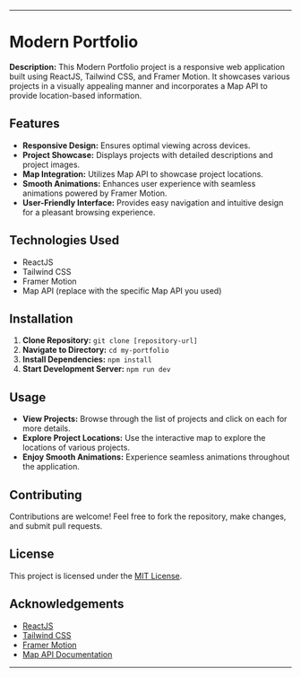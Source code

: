 
---

# Modern Portfolio

**Description:** This Modern Portfolio project is a responsive web application built using ReactJS, Tailwind CSS, and Framer Motion. It showcases various projects in a visually appealing manner and incorporates a Map API to provide location-based information.

## Features

- **Responsive Design:** Ensures optimal viewing across devices.
- **Project Showcase:** Displays projects with detailed descriptions and project images.
- **Map Integration:** Utilizes Map API to showcase project locations.
- **Smooth Animations:** Enhances user experience with seamless animations powered by Framer Motion.
- **User-Friendly Interface:** Provides easy navigation and intuitive design for a pleasant browsing experience.

## Technologies Used

- ReactJS
- Tailwind CSS
- Framer Motion
- Map API (replace with the specific Map API you used)

## Installation

1. **Clone Repository:** `git clone [repository-url]`
2. **Navigate to Directory:** `cd my-portfolio`
3. **Install Dependencies:** `npm install`
4. **Start Development Server:** `npm run dev`

## Usage

- **View Projects:** Browse through the list of projects and click on each for more details.
- **Explore Project Locations:** Use the interactive map to explore the locations of various projects.
- **Enjoy Smooth Animations:** Experience seamless animations throughout the application.

## Contributing

Contributions are welcome! Feel free to fork the repository, make changes, and submit pull requests.

## License

This project is licensed under the [MIT License](LICENSE).

## Acknowledgements

- [ReactJS](https://reactjs.org/)
- [Tailwind CSS](https://tailwindcss.com/)
- [Framer Motion](https://www.framer.com/motion/)
- [Map API Documentation]()

---
